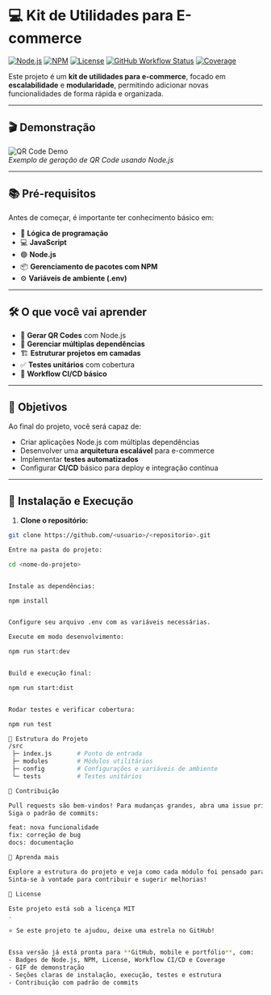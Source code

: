 # 💻 Kit de Utilidades para E-commerce

[![Node.js](https://img.shields.io/badge/Node.js-16+-green)](https://nodejs.org/) 
[![NPM](https://img.shields.io/badge/NPM-7+-blue)](https://www.npmjs.com/) 
[![License](https://img.shields.io/badge/License-MIT-yellow)](LICENSE)
[![GitHub Workflow Status](https://img.shields.io/github/actions/workflow/status/<usuario>/<repositorio>/nodejs.yml?branch=main)](https://github.com/<usuario>/<repositorio>/actions)
[![Coverage](https://img.shields.io/badge/Coverage-90%25-brightgreen)](https://github.com/<usuario>/<repositorio>/actions)

Este projeto é um **kit de utilidades para e-commerce**, focado em **escalabilidade** e **modularidade**, permitindo adicionar novas funcionalidades de forma rápida e organizada.

---

## 🎬 Demonstração

![QR Code Demo](https://media.giphy.com/media/3o7TKtnuHOHHUjR38Y/giphy.gif)  
*Exemplo de geração de QR Code usando Node.js*

---

## 📚 Pré-requisitos

Antes de começar, é importante ter conhecimento básico em:

- 🧠 **Lógica de programação**  
- 💻 **JavaScript**  
- 🟢 **Node.js**  
- 📦 **Gerenciamento de pacotes com NPM**  
- ⚙️ **Variáveis de ambiente (.env)**  

---

## 🛠️ O que você vai aprender

- 📲 **Gerar QR Codes** com Node.js  
- 🧩 **Gerenciar múltiplas dependências**  
- 🏗️ **Estruturar projetos em camadas**  
- ✅ **Testes unitários** com cobertura  
- 🔧 **Workflow CI/CD básico**  

---

## 🎯 Objetivos

Ao final do projeto, você será capaz de:

- Criar aplicações Node.js com múltiplas dependências  
- Desenvolver uma **arquitetura escalável** para e-commerce  
- Implementar **testes automatizados**  
- Configurar **CI/CD** básico para deploy e integração contínua  

---

## 🚀 Instalação e Execução

1. **Clone o repositório:**  
```bash
git clone https://github.com/<usuario>/<repositorio>.git

Entre na pasta do projeto:

cd <nome-do-projeto>


Instale as dependências:

npm install


Configure seu arquivo .env com as variáveis necessárias.

Execute em modo desenvolvimento:

npm run start:dev


Build e execução final:

npm run start:dist


Rodar testes e verificar cobertura:

npm run test

📁 Estrutura do Projeto
/src
 ├─ index.js       # Ponto de entrada
 ├─ modules        # Módulos utilitários
 ├─ config         # Configurações e variáveis de ambiente
 └─ tests          # Testes unitários

🤝 Contribuição

Pull requests são bem-vindos! Para mudanças grandes, abra uma issue primeiro para discutir o que deseja alterar.
Siga o padrão de commits:

feat: nova funcionalidade
fix: correção de bug
docs: documentação

📖 Aprenda mais

Explore a estrutura do projeto e veja como cada módulo foi pensado para ser modular, escalável e testável.
Sinta-se à vontade para contribuir e sugerir melhorias!

📝 License

Este projeto está sob a licença MIT
.

⭐ Se este projeto te ajudou, deixe uma estrela no GitHub!


Essa versão já está pronta para **GitHub, mobile e portfólio**, com:  
- Badges de Node.js, NPM, License, Workflow CI/CD e Coverage  
- GIF de demonstração  
- Seções claras de instalação, execução, testes e estrutura  
- Contribuição com padrão de commits  
